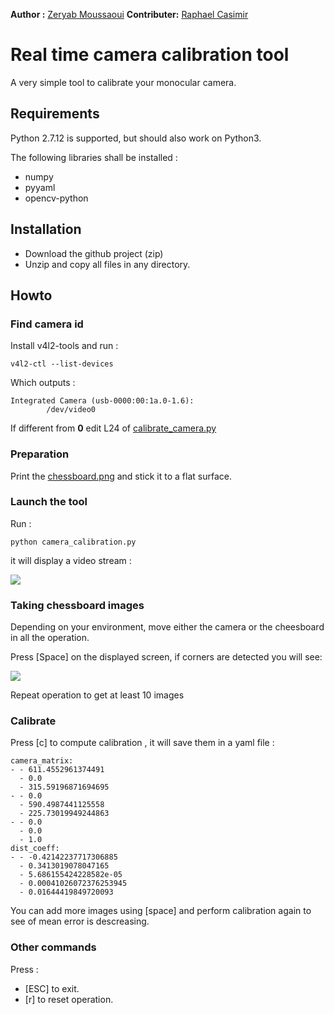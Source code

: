 **Author :** [Zeryab Moussaoui](https://fr.linkedin.com/in/zeryab-moussaoui-9a728029)
**Contributer:**  [Raphael Casimir](https://fr.linkedin.com/in/rapha%C3%ABl-casimir-47068691)

# Real time camera calibration tool 

A very simple tool to calibrate your monocular camera.
 
## Requirements

Python 2.7.12 is supported, but should also work on Python3. 

The following libraries shall be installed :
* numpy
* pyyaml
* opencv-python 

## Installation

* Download the github project (zip)
* Unzip and copy all files in any directory.

## Howto

### Find camera id

Install v4l2-tools and run :
```
v4l2-ctl --list-devices
```
Which outputs :

```
Integrated Camera (usb-0000:00:1a.0-1.6):
        /dev/video0
```
If different from **0** edit L24 of [calibrate_camera.py](./calibrate_camera.py) 

### Preparation

Print the [chessboard.png](./chessboard.png) and stick it to a flat surface.

###  Launch the tool

Run : 
```
python camera_calibration.py
```
it will display a video stream :

![](https://i.ibb.co/3pJM3NL/calibration.png)

###  Taking  chessboard images

Depending on your environment, move either the camera or the cheesboard in all the operation.

Press [Space] on the displayed screen, if corners are detected you will see:

![](https://i.ibb.co/8mMGSv3/chessboard-2.png)

Repeat operation to get at least 10 images 

###  Calibrate

Press [c] to compute calibration , it will save them in a yaml file :

```
camera_matrix:
- - 611.4552961374491
  - 0.0
  - 315.59196871694695
- - 0.0
  - 590.4987441125558
  - 225.73019949244863
- - 0.0
  - 0.0
  - 1.0
dist_coeff:
- - -0.42142237717306885
  - 0.3413019078047165
  - 5.686155424228582e-05
  - 0.00041026072376253945
  - 0.01644419849720093

```

You can add more images using [space] and perform calibration again to see of mean error is descreasing. 

### Other commands
Press :
* [ESC] to exit.
* [r] to reset operation.
